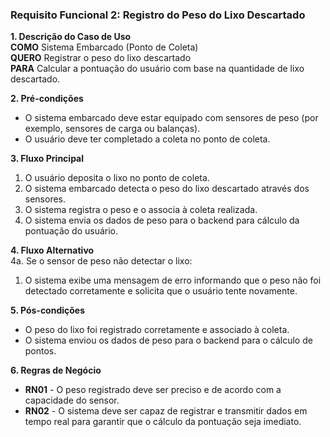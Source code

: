 ### Requisito Funcional 2: Registro do Peso do Lixo Descartado

**1. Descrição do Caso de Uso**  
**COMO** Sistema Embarcado (Ponto de Coleta)  
**QUERO** Registrar o peso do lixo descartado  
**PARA** Calcular a pontuação do usuário com base na quantidade de lixo descartado.

**2. Pré-condições**  
- O sistema embarcado deve estar equipado com sensores de peso (por exemplo, sensores de carga ou balanças).
- O usuário deve ter completado a coleta no ponto de coleta.

**3. Fluxo Principal**  
1. O usuário deposita o lixo no ponto de coleta.
2. O sistema embarcado detecta o peso do lixo descartado através dos sensores.
3. O sistema registra o peso e o associa à coleta realizada.
4. O sistema envia os dados de peso para o backend para cálculo da pontuação do usuário.

**4. Fluxo Alternativo**  
4a. Se o sensor de peso não detectar o lixo:
   1. O sistema exibe uma mensagem de erro informando que o peso não foi detectado corretamente e solicita que o usuário tente novamente.

**5. Pós-condições**  
- O peso do lixo foi registrado corretamente e associado à coleta.
- O sistema enviou os dados de peso para o backend para o cálculo de pontos.

**6. Regras de Negócio**  
- **RN01** - O peso registrado deve ser preciso e de acordo com a capacidade do sensor.
- **RN02** - O sistema deve ser capaz de registrar e transmitir dados em tempo real para garantir que o cálculo da pontuação seja imediato.
